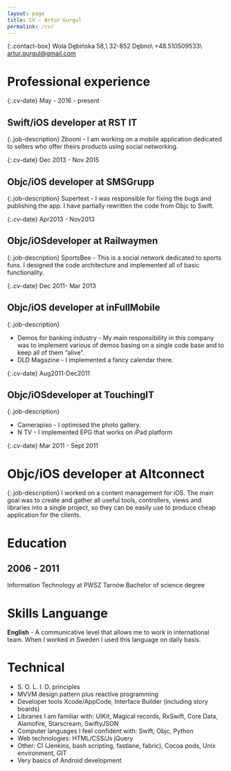 ```yaml
---
layout: page
title: CV - Artur Gurgul
permalink: /cv/
---
```


<link rel="stylesheet" href="/media/cv.css">

{:.contact-box}
Wola Dębińska 58,\\
32-852 Dębno\\
+48.510509533\\
artur.gurgul@gmail.com

# Professional experience

{:.cv-date}
May - 2016 - present
## Swift/iOS developer at RST IT
{:.job-description}
Zbooni - I am working on a mobile application dedicated to sellers who offer theirs products using social networking.

{:.cv-date}
Dec 2013 - Nov 2015
## Objc/iOS developer at SMSGrupp
{:.job-description}
Supertext - I was responsible for fixing the bugs and publishing the app. I have partially rewritten the code from Objc to Swift.

{:.cv-date}
Apr2013 - Nov2013
## Objc/iOSdeveloper at Railwaymen
{:.job-description}
SportsBee - This is a social network dedicated to sports funs. I designed the code architecture and implemented all of basic functionality.

{:.cv-date}
Dec 2011- Mar 2013
## Objc/iOS developer at inFullMobile
{:.job-description}
* Demos for banking industry - My main responsibility in this company was to implement various of demos basing on a single code base and to keep all of them “alive”.
* DLD Magazine - I implemented a fancy calendar there.

{:.cv-date}
Aug2011-Dec2011 
## Objc/iOSdeveloper at TouchingIT
{:.job-description}
* Camerapixo - I optimised the photo gallery. 
* N TV - I implemented EPG that works on iPad platform

{:.cv-date}
Mar 2011 - Sept 2011
# Objc/iOS developer at Altconnect
{:.job-description}
I worked on a content management for iOS. The main goal was to create and gather all useful tools, controllers, views and libraries into a single project, so they can be easily use to produce cheap application for the clients.

# Education

## 2006 - 2011
Information Technology at PWSZ Tarnów
Bachelor of science degree

# Skills Languange

**English** - A communicative level that allows me to work in international team. When I worked in Sweden I used this language on daily basis.

# Technical

* S. O. L. I. D. principles
* MVVM design pattern plus reactive programming
* Developer tools Xcode/AppCode, Interface Builder (including story boards)
* Libraries I am familiar with: UIKit, Magical records, RxSwift, Core Data, Alamofire, Starscream, SwiftyJSON
* Computer languages I feel confident with: Swift, Objc, Python
* Web technologies: HTML/CSS/Js jQuery
* Other: CI (Jenkins, bash scripting, fastlane, fabric), Cocoa pods, Unix environment, GIT
* Very basics of Android development

